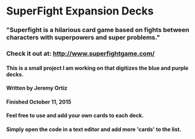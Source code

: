 # SuperFight Expansion Decks
### "Superfight is a hilarious card game based on fights between characters with superpowers and super problems."
### Check it out at: http://www.superfightgame.com/
#### This is a small project I am working on that digitizes the blue and purple decks. 
#### Written  by Jeremy Ortiz
#### Finished October 11, 2015
#### Feel free to use and add your own cards to each deck.
#### Simply open the code in a text editor and add more 'cards' to the list.